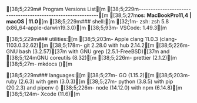 
[38;5;229m# Program Versions List[m
[38;5;229m-------------------------------------------------------------[m
[38;5;27m**os: MacBookPro11,4 | macOS | 11.0**[m
[38;5;229m### shell:[m
[32;1m- zsh:            zsh 5.8 (x86_64-apple-darwin19.3.0)[m
[38;5;93m- VSCode:         1.49.3[m

[38;5;229m### utilities:[m
[38;5;203m- Apple clang 11.0.3 (clang-1103.0.32.62)[m
[38;5;178m- git 2.28.0 with hub 2.14.2[m
[38;5;226m- GNU bash  (3.2.57)[37m with GNU grep (2.5.1-FreeBSD)[37m and [38;5;124mGNU coreutils (8.32)[m
[38;5;226m- prettier (2.1.2)[m
[38;5;27m- mkdocs ()[m

[38;5;229m### languages:[m
[38;5;27m- GO      (1.15.2)[m
[38;5;203m- ruby    (2.6.3) with gem (3.0.3)[m
[38;5;27m- python  (3.8.5) with pip (20.2.3) and pipenv () 
[38;5;226m- node    (14.12.0) with npm (6.14.8)[m
[38;5;124m- Xcode   (11.6)[m

